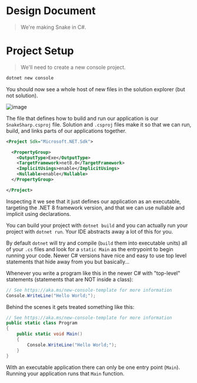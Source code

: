 # Design Document
> We're making Snake in C#.

# Project Setup
> We'll need to create a new console project.

```sh
dotnet new console
```

You should now see a whole host of new files in the solution explorer (but not solution).

![image](https://github.com/queercat/SnakeSharp/assets/22136781/68afcf6a-8098-451a-ac8b-2b240555788f)

The file that defines how to build and run our application is our `SnakeSharp.csproj` file. Solution and `.csproj` files make it so that we can run, build, and links parts of our applications together.

```xml
<Project Sdk="Microsoft.NET.Sdk">

  <PropertyGroup>
    <OutputType>Exe</OutputType>
    <TargetFramework>net8.0</TargetFramework>
    <ImplicitUsings>enable</ImplicitUsings>
    <Nullable>enable</Nullable>
  </PropertyGroup>

</Project>
```

Inspecting it we see that it just defines our application as an executable, targeting the .NET 8 framework version, and that we can use nullable and implicit using declarations.

You can build your project with `dotnet build` and you can actually run your project with `dotnet run`. Your IDE abstracts away a lot of this for you.

By default `dotnet` will try and compile (`build` them into executable units) all of your `.cs` files and look for a `static Main` as the entrypoint to begin running your code. 
Newer C# versions have nice and easy to use top level statements that hide away from you but basically...

Whenever you write a program like this in the newer C# with "top-level" statements (statements that are NOT inside a class):
```cs
// See https://aka.ms/new-console-template for more information
Console.WriteLine("Hello World;");
```

Behind the scenes it gets treated something like this:
```cs
// See https://aka.ms/new-console-template for more information
public static class Program
{
    public static void Main()
    {
        Console.WriteLine("Hello World;");
    }
}
```

With an executable application there can only be one entry point (`Main`). Running your application runs that `Main` function.
